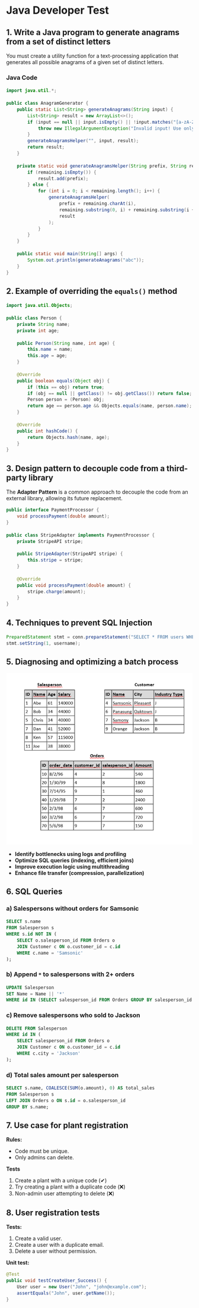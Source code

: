 # Java Developer Test

## 1. Write a Java program to generate anagrams from a set of distinct letters

You must create a utility function for a text-processing application that generates all possible anagrams of a given set of distinct letters.

### Java Code
```java
import java.util.*;

public class AnagramGenerator {
    public static List<String> generateAnagrams(String input) {
        List<String> result = new ArrayList<>();
        if (input == null || input.isEmpty() || !input.matches("[a-zA-Z]+")) {
            throw new IllegalArgumentException("Invalid input! Use only letters and avoid empty strings.");
        }
        generateAnagramsHelper("", input, result);
        return result;
    }

    private static void generateAnagramsHelper(String prefix, String remaining, List<String> result) {
        if (remaining.isEmpty()) {
            result.add(prefix);
        } else {
            for (int i = 0; i < remaining.length(); i++) {
                generateAnagramsHelper(
                    prefix + remaining.charAt(i), 
                    remaining.substring(0, i) + remaining.substring(i + 1), 
                    result
                );
            }
        }
    }

    public static void main(String[] args) {
        System.out.println(generateAnagrams("abc"));
    }
}
```

## 2. Example of overriding the `equals()` method

```java
import java.util.Objects;

public class Person {
    private String name;
    private int age;

    public Person(String name, int age) {
        this.name = name;
        this.age = age;
    }

    @Override
    public boolean equals(Object obj) {
        if (this == obj) return true;
        if (obj == null || getClass() != obj.getClass()) return false;
        Person person = (Person) obj;
        return age == person.age && Objects.equals(name, person.name);
    }

    @Override
    public int hashCode() {
        return Objects.hash(name, age);
    }
}
```

## 3. Design pattern to decouple code from a third-party library

The **Adapter Pattern** is a common approach to decouple the code from an external library, allowing its future replacement.

```java
public interface PaymentProcessor {
    void processPayment(double amount);
}

public class StripeAdapter implements PaymentProcessor {
    private StripeAPI stripe;

    public StripeAdapter(StripeAPI stripe) {
        this.stripe = stripe;
    }

    @Override
    public void processPayment(double amount) {
        stripe.charge(amount);
    }
}
```

## 4. Techniques to prevent SQL Injection

```java
PreparedStatement stmt = conn.prepareStatement("SELECT * FROM users WHERE username = ?");
stmt.setString(1, username);
```

## 5. Diagnosing and optimizing a batch process

![Data Diagram](img/p-05.png)

- **Identify bottlenecks using logs and profiling**
- **Optimize SQL queries (indexing, efficient joins)**
- **Improve execution logic using multithreading**
- **Enhance file transfer (compression, parallelization)**

## 6. SQL Queries

### a) Salespersons without orders for Samsonic
```sql
SELECT s.name 
FROM Salesperson s 
WHERE s.id NOT IN (
    SELECT o.salesperson_id FROM Orders o
    JOIN Customer c ON o.customer_id = c.id
    WHERE c.name = 'Samsonic'
);
```

### b) Append `*` to salespersons with 2+ orders
```sql
UPDATE Salesperson 
SET Name = Name || '*' 
WHERE id IN (SELECT salesperson_id FROM Orders GROUP BY salesperson_id HAVING COUNT(*) >= 2);
```

### c) Remove salespersons who sold to Jackson
```sql
DELETE FROM Salesperson 
WHERE id IN (
    SELECT salesperson_id FROM Orders o
    JOIN Customer c ON o.customer_id = c.id
    WHERE c.city = 'Jackson'
);
```

### d) Total sales amount per salesperson
```sql
SELECT s.name, COALESCE(SUM(o.amount), 0) AS total_sales
FROM Salesperson s
LEFT JOIN Orders o ON s.id = o.salesperson_id
GROUP BY s.name;
```

## 7. Use case for plant registration

**Rules:**
- Code must be unique.
- Only admins can delete.

**Tests**
1. Create a plant with a unique code (✔)
2. Try creating a plant with a duplicate code (❌)
3. Non-admin user attempting to delete (❌)

## 8. User registration tests

**Tests:**
1. Create a valid user.
2. Create a user with a duplicate email.
3. Delete a user without permission.

**Unit test:**
```java
@Test
public void testCreateUser_Success() {
    User user = new User("John", "john@example.com");
    assertEquals("John", user.getName());
}
```